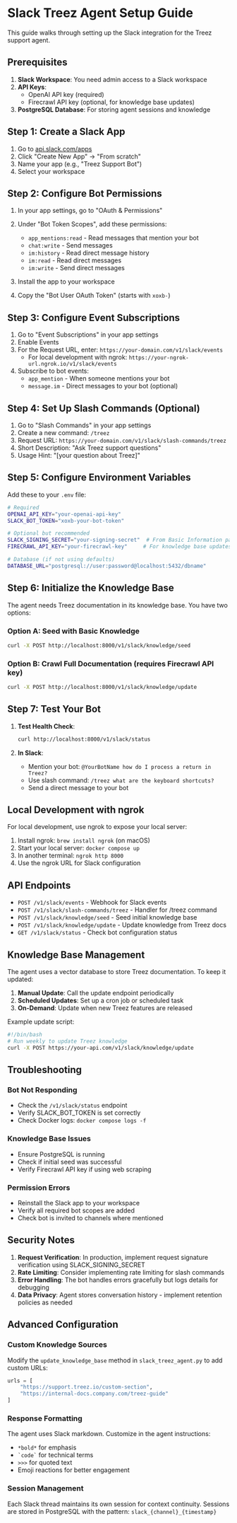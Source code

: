# Slack Treez Agent Setup Guide

This guide walks through setting up the Slack integration for the Treez support agent.

## Prerequisites

1. **Slack Workspace**: You need admin access to a Slack workspace
2. **API Keys**: 
   - OpenAI API key (required)
   - Firecrawl API key (optional, for knowledge base updates)
3. **PostgreSQL Database**: For storing agent sessions and knowledge

## Step 1: Create a Slack App

1. Go to [api.slack.com/apps](https://api.slack.com/apps)
2. Click "Create New App" → "From scratch"
3. Name your app (e.g., "Treez Support Bot")
4. Select your workspace

## Step 2: Configure Bot Permissions

1. In your app settings, go to "OAuth & Permissions"
2. Under "Bot Token Scopes", add these permissions:
   - `app_mentions:read` - Read messages that mention your bot
   - `chat:write` - Send messages
   - `im:history` - Read direct message history
   - `im:read` - Read direct messages
   - `im:write` - Send direct messages

3. Install the app to your workspace
4. Copy the "Bot User OAuth Token" (starts with `xoxb-`)

## Step 3: Configure Event Subscriptions

1. Go to "Event Subscriptions" in your app settings
2. Enable Events
3. For the Request URL, enter: `https://your-domain.com/v1/slack/events`
   - For local development with ngrok: `https://your-ngrok-url.ngrok.io/v1/slack/events`
4. Subscribe to bot events:
   - `app_mention` - When someone mentions your bot
   - `message.im` - Direct messages to your bot (optional)

## Step 4: Set Up Slash Commands (Optional)

1. Go to "Slash Commands" in your app settings
2. Create a new command: `/treez`
3. Request URL: `https://your-domain.com/v1/slack/slash-commands/treez`
4. Short Description: "Ask Treez support questions"
5. Usage Hint: "[your question about Treez]"

## Step 5: Configure Environment Variables

Add these to your `.env` file:

```bash
# Required
OPENAI_API_KEY="your-openai-api-key"
SLACK_BOT_TOKEN="xoxb-your-bot-token"

# Optional but recommended
SLACK_SIGNING_SECRET="your-signing-secret"  # From Basic Information page
FIRECRAWL_API_KEY="your-firecrawl-key"     # For knowledge base updates

# Database (if not using defaults)
DATABASE_URL="postgresql://user:password@localhost:5432/dbname"
```

## Step 6: Initialize the Knowledge Base

The agent needs Treez documentation in its knowledge base. You have two options:

### Option A: Seed with Basic Knowledge
```bash
curl -X POST http://localhost:8000/v1/slack/knowledge/seed
```

### Option B: Crawl Full Documentation (requires Firecrawl API key)
```bash
curl -X POST http://localhost:8000/v1/slack/knowledge/update
```

## Step 7: Test Your Bot

1. **Test Health Check**:
   ```bash
   curl http://localhost:8000/v1/slack/status
   ```

2. **In Slack**:
   - Mention your bot: `@YourBotName how do I process a return in Treez?`
   - Use slash command: `/treez what are the keyboard shortcuts?`
   - Send a direct message to your bot

## Local Development with ngrok

For local development, use ngrok to expose your local server:

1. Install ngrok: `brew install ngrok` (on macOS)
2. Start your local server: `docker compose up`
3. In another terminal: `ngrok http 8000`
4. Use the ngrok URL for Slack configuration

## API Endpoints

- `POST /v1/slack/events` - Webhook for Slack events
- `POST /v1/slack/slash-commands/treez` - Handler for /treez command
- `POST /v1/slack/knowledge/seed` - Seed initial knowledge base
- `POST /v1/slack/knowledge/update` - Update knowledge from Treez docs
- `GET /v1/slack/status` - Check bot configuration status

## Knowledge Base Management

The agent uses a vector database to store Treez documentation. To keep it updated:

1. **Manual Update**: Call the update endpoint periodically
2. **Scheduled Updates**: Set up a cron job or scheduled task
3. **On-Demand**: Update when new Treez features are released

Example update script:
```bash
#!/bin/bash
# Run weekly to update Treez knowledge
curl -X POST https://your-api.com/v1/slack/knowledge/update
```

## Troubleshooting

### Bot Not Responding
- Check the `/v1/slack/status` endpoint
- Verify SLACK_BOT_TOKEN is set correctly
- Check Docker logs: `docker compose logs -f`

### Knowledge Base Issues
- Ensure PostgreSQL is running
- Check if initial seed was successful
- Verify Firecrawl API key if using web scraping

### Permission Errors
- Reinstall the Slack app to your workspace
- Verify all required bot scopes are added
- Check bot is invited to channels where mentioned

## Security Notes

1. **Request Verification**: In production, implement request signature verification using SLACK_SIGNING_SECRET
2. **Rate Limiting**: Consider implementing rate limiting for slash commands
3. **Error Handling**: The bot handles errors gracefully but logs details for debugging
4. **Data Privacy**: Agent stores conversation history - implement retention policies as needed

## Advanced Configuration

### Custom Knowledge Sources
Modify the `update_knowledge_base` method in `slack_treez_agent.py` to add custom URLs:

```python
urls = [
    "https://support.treez.io/custom-section",
    "https://internal-docs.company.com/treez-guide"
]
```

### Response Formatting
The agent uses Slack markdown. Customize in the agent instructions:
- `*bold*` for emphasis
- `` `code` `` for technical terms
- `>>>` for quoted text
- Emoji reactions for better engagement

### Session Management
Each Slack thread maintains its own session for context continuity. Sessions are stored in PostgreSQL with the pattern: `slack_{channel}_{timestamp}`